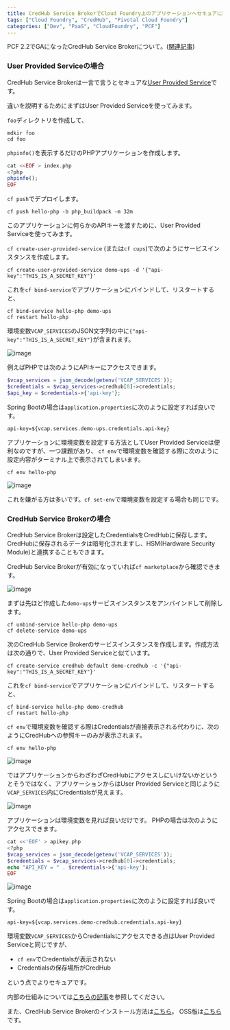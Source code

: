 ```yaml
---
title: CredHub Service BrokerでCloud Foundry上のアプリケーションへセキュアに環境変数を設定
tags: ["Cloud Foundry", "CredHub", "Pivotal Cloud Foundry"]
categories: ["Dev", "PaaS", "CloudFoundry", "PCF"]
---
```


PCF 2.2でGAになったCredHub Service Brokerについて。([関連記事](https://content.pivotal.io/blog/how-pivotal-cloud-foundry-2-2-helps-you-improve-the-metrics-that-matter#CredHub))


### User Provided Serviceの場合

CredHub Service Brokerは一言で言うとセキュアな[User Provided Service](https://docs.cloudfoundry.org/devguide/services/user-provided.html)です。

違いを説明するためにまずはUser Provided Serviceを使ってみます。

`foo`ディレクトリを作成して、

```
mdkir foo
cd foo
```

`phpinfo()`を表示するだけのPHPアプリケーションを作成します。

```php
cat <<EOF > index.php
<?php
phpinfo();
EOF
```

`cf push`でデプロイします。

```
cf push hello-php -b php_buildpack -m 32m
```

このアプリケーションに何らかのAPIキーを渡すために、User Provided Serviceを使ってみます。

`cf create-user-provided-service` (または`cf cups`)で次のようにサービスインスタンスを作成します。

```
cf create-user-provided-service demo-ups -d '{"api-key":"THIS_IS_A_SECRET_KEY"}'
```

これを`cf bind-service`でアプリケーションにバインドして、リスタートすると、

```
cf bind-service hello-php demo-ups
cf restart hello-php
```

環境変数`VCAP_SERVICES`のJSON文字列の中に`{"api-key":"THIS_IS_A_SECRET_KEY"}`が含まれます。

![image](https://user-images.githubusercontent.com/106908/43475764-bbd193ba-9531-11e8-8f3a-d1f544436417.png)

例えばPHPでは次のようにAPIキーにアクセスできます。

```php
$vcap_services = json_decode(getenv('VCAP_SERVICES'));
$credentials = $vcap_services->credhub[0]->credentials;
$api_key = $credentials->{'api-key'};
```

Spring Bootの場合は`application.properties`に次のように設定すれば良いです。

```properties
api-key=${vcap.services.demo-ups.credentials.api-key}
```

アプリケーションに環境変数を設定する方法としてUser Provided Serviceは便利なのですが、一つ課題があり、
`cf env`で環境変数を確認する際に次のように設定内容がターミナル上で表示されてしまいます。

```
cf env hello-php
```

![image](https://user-images.githubusercontent.com/106908/43475768-bf662da6-9531-11e8-8317-c8b73595671b.png)

これを嫌がる方は多いです。`cf set-env`で環境変数を設定する場合も同じです。

### CredHub Service Brokerの場合

CredHub Service Brokerは設定したCredentialsをCredHubに保存します。CredHubに保存されるデータは暗号化されますし、HSM(Hardware Security Module)と連携することもできます。

CredHub Service Brokerが有効になっていれば`cf marketplace`から確認できます。

![image](https://user-images.githubusercontent.com/106908/43475831-e90670ee-9531-11e8-9f7a-539c2eeb1dd0.png)

まずは先ほど作成した`demo-ups`サービスインスタンスをアンバインドして削除します。

```
cf unbind-service hello-php demo-ups
cf delete-service demo-ups
```

次のCredHub Service Brokerのサービスインスタンスを作成します。作成方法は次の通りで、User Provided Serviceと似ています。

```
cf create-service credhub default demo-credhub -c '{"api-key":"THIS_IS_A_SECRET_KEY"}'
```

これを`cf bind-service`でアプリケーションにバインドして、リスタートすると、

```
cf bind-service hello-php demo-credhub
cf restart hello-php
```

`cf env`で環境変数を確認する際はCredentialsが直接表示される代わりに、次のようにCredHubへの参照キーのみが表示されます。

```
cf env hello-php
```

![image](https://user-images.githubusercontent.com/106908/43476117-b5773276-9532-11e8-8a00-6e6801d1a121.png)

ではアプリケーションからわざわざCredHubにアクセスしにいけないかというとそうではなく、アプリケーションからはUser Provided Serviceと同じように`VCAP_SERVICES`内にCredentialsが見えます。

![image](https://user-images.githubusercontent.com/106908/43476040-7cf0b698-9532-11e8-91a7-111ee99c5a61.png)

アプリケーションは環境変数を見れば良いだけです。
PHPの場合は次のようにアクセスできます。

```php
cat <<'EOF' > apikey.php
<?php
$vcap_services = json_decode(getenv('VCAP_SERVICES'));
$credentials = $vcap_services->credhub[0]->credentials;
echo "API_KEY = " . $credentials->{'api-key'};
EOF
```

![image](https://user-images.githubusercontent.com/106908/43477160-705822ec-9535-11e8-8896-c982659b6bcf.png)

Spring Bootの場合は`application.properties`に次のように設定すれば良いです。

```properties
api-key=${vcap.services.demo-credhub.credentials.api-key}
```

環境変数`VCAP_SERVICES`からCredentialsにアクセスできる点はUser Provided Serviceと同じですが、

* `cf env`でCredentialsが表示されない
* Credentialsの保存場所がCredHub

という点でよりセキュアです。

内部の仕組みについては[こちらの記事](https://content.pivotal.io/pivotal-blog/enterprise-architects-its-time-to-learn-how-the-credhub-service-broker-applies-the-principle-of-least-privilege-to-your-secrets)を参照してください。

また、CredHub Service Brokerのインストール方法は[こちら](https://docs.pivotal.io/credhub-service-broker/)。
OSS版は[こちら](https://github.com/cloudfoundry/secure-credentials-broker)です。
